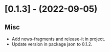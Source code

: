 
[//]: # (s-0.1.3)

# [0.1.3] - (2022-09-05)

## Misc
* Add news-fragments and release-it in project.
* Update version in package json to 0.1.2.

[//]: # (e-0.1.3)

